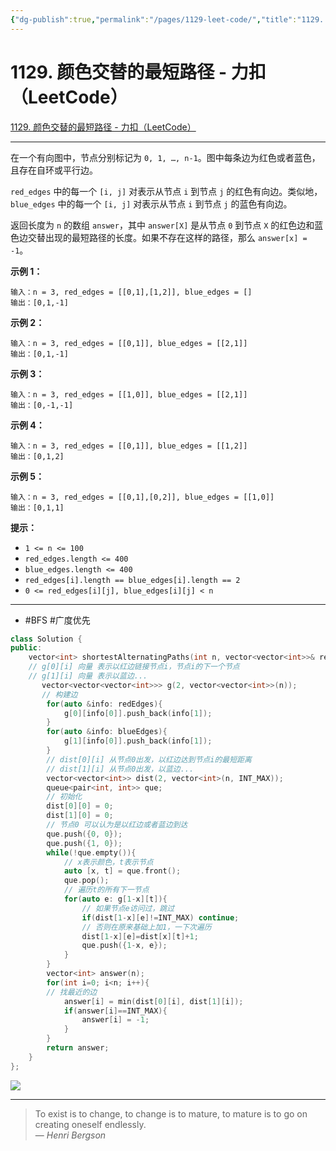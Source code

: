```yaml
---
{"dg-publish":true,"permalink":"/pages/1129-leet-code/","title":"1129. 颜色交替的最短路径 - 力扣（LeetCode）","tags":["leetcode","BFS","广度优先"]}
---
```



# 1129. 颜色交替的最短路径 - 力扣（LeetCode）

[1129. 颜色交替的最短路径 - 力扣（LeetCode）](https://leetcode.cn/problems/shortest-path-with-alternating-colors/)

---

在一个有向图中，节点分别标记为 `0, 1, …, n-1`。图中每条边为红色或者蓝色，且存在自环或平行边。

`red_edges` 中的每一个 `[i, j]` 对表示从节点 `i` 到节点 `j` 的红色有向边。类似地，`blue_edges` 中的每一个 `[i, j]` 对表示从节点 `i` 到节点 `j` 的蓝色有向边。

返回长度为 `n` 的数组 `answer`，其中 `answer[X]` 是从节点 `0` 到节点 `X` 的红色边和蓝色边交替出现的最短路径的长度。如果不存在这样的路径，那么 `answer[x] = -1`。

**示例 1：**

```
输入：n = 3, red_edges = [[0,1],[1,2]], blue_edges = []
输出：[0,1,-1]

```

**示例 2：**

```
输入：n = 3, red_edges = [[0,1]], blue_edges = [[2,1]]
输出：[0,1,-1]

```

**示例 3：**

```
输入：n = 3, red_edges = [[1,0]], blue_edges = [[2,1]]
输出：[0,-1,-1]

```

**示例 4：**

```
输入：n = 3, red_edges = [[0,1]], blue_edges = [[1,2]]
输出：[0,1,2]

```

**示例 5：**

```
输入：n = 3, red_edges = [[0,1],[0,2]], blue_edges = [[1,0]]
输出：[0,1,1]

```

**提示：**

- `1 <= n <= 100`
- `red_edges.length <= 400`
- `blue_edges.length <= 400`
- `red_edges[i].length == blue_edges[i].length == 2`
- `0 <= red_edges[i][j], blue_edges[i][j] < n`

---
- #BFS #广度优先

```cpp
class Solution {
public:
    vector<int> shortestAlternatingPaths(int n, vector<vector<int>>& redEdges, vector<vector<int>>& blueEdges) {
    // g[0][i] 向量 表示以红边链接节点i，节点i的下一个节点
    // g[1][i] 向量 表示以蓝边...
       vector<vector<vector<int>>> g(2, vector<vector<int>>(n));
       // 构建边
        for(auto &info: redEdges){
            g[0][info[0]].push_back(info[1]);
        }
        for(auto &info: blueEdges){
            g[1][info[0]].push_back(info[1]);
        }
        // dist[0][i] 从节点0出发，以红边达到节点i的最短距离
        // dist[1][i] 从节点0出发，以蓝边...
        vector<vector<int>> dist(2, vector<int>(n, INT_MAX));
        queue<pair<int, int>> que;
        // 初始化
        dist[0][0] = 0;
        dist[1][0] = 0;
        // 节点0 可以认为是以红边或者蓝边到达
        que.push({0, 0});
        que.push({1, 0});
        while(!que.empty()){
	        // x表示颜色，t表示节点
            auto [x, t] = que.front();
            que.pop();
            // 遍历t的所有下一节点
            for(auto e: g[1-x][t]){
	            // 如果节点e访问过，跳过
                if(dist[1-x][e]!=INT_MAX) continue;
                // 否则在原来基础上加1，一下次遍历
                dist[1-x][e]=dist[x][t]+1;
                que.push({1-x, e});
            }
        }
        vector<int> answer(n);
        for(int i=0; i<n; i++){
        // 找最近的边
            answer[i] = min(dist[0][i], dist[1][i]);
            if(answer[i]==INT_MAX){
                answer[i] = -1;
            }
        }
        return answer;
    }
};

```

![](https://i.imgur.com/eCbBzmk.png)

---
> To exist is to change, to change is to mature, to mature is to go on creating oneself endlessly.  
> — <cite>Henri Bergson</cite>
